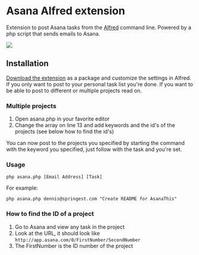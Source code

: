 # Asana Alfred extension
Extension to post Asana tasks from the [Alfred](http://www.alfredapp.com/) command line. Powered by a php script that sends emails to Asana. 

![](https://img.skitch.com/20120605-qeq1dsutqsr2fmpief68uxk46g.png)

## Installation
[Download the extension](https://github.com/Springest/Asana-Alfred/downloads) as a package and customize the settings in Alfred. If you only want to post to your personal task list you're done. If you want to be able to post to different or multiple projects read on.

### Multiple projects
1. Open asana.php in your favorite editor
2. Change the array on line 13 and add keywords and the id's of the projects (see below how to find the id's)

You can now post to the projects you specified by starting the command with the keyword you specified, just follow with the task and you're set.

### Usage
    php asana.php [Email Address] [Task]

For example:

    php asana.php dennis@springest.com "Create README for AsanaThis"


### How to find the ID of a project
1. Go to Asana and view any task in the project
2. Look at the URL, it should look like `http://app.asana.com/0/FirstNumber/SecondNumber`
3. The FirstNumber is the ID number of the project
